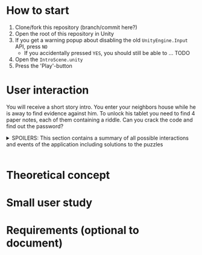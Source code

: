 # How to start

<!-- 1. Clone/fork this repository (branch/commit here?)  
2. Start the application  
    <ol>
      <li>Open the root of this repository in Unity,</li>
    </ol>  
    OR  
    <ol>
      <li>Open the root of this repository in Unity,</li>
      <ul>
        <li>If you get a popup about ... press `NO` (?)</li>
      </ul>
      <li>Open the `IntroScene.unity`</li>
      <li>Press the 'Play'-button</li>
    </ol> -->

1. Clone/fork this repository (branch/commit here?)  
2. Open the root of this repository in Unity
3. If you get a warning popup about disabling the old `UnityEngine.Input` API, press `NO`
    - If you accidentally pressed `YES`, you should still be able to ... TODO
4. Open the `IntroScene.unity`
5. Press the 'Play'-button

# User interaction
You will receive a short story intro. You enter your neighbors house while he is away to find evidence against him. To unlock his tablet you need to find 4 paper notes, each of them containing a riddle. Can you crack the code and find out the password?

<details> 
  <summary>SPOILERS: This section contains a summary of all possible interactions and events of the application including solutions to the puzzles </summary>

  ## Four paper notes
  Across the apartment you will find four paper notes with the following riddles on them
  -
  -
  -
  -

  ## Game events


  spider
  rain
  lightning and thunder
  flickering lights


  ## Special interactions 
  Opening drawers, cupboards and doors
  teleportation
  flashlight
  Gun, money and baseball bat (DangerousItems)

  ## Unlocking the tablet
  Once you have found all notes and solved all riddles you will end up with the letters `A`, `G`, `M` and `E`. You should have also found the `I AM GOLDEN` clue scattered multiple times across the apartment. `I AM GOLDEN` depicts its letters in a 3x3 square that lines up with the 3x3 number input of the tablet pin, allowing you to translate the four letters into the four numbers needed for the password. To figure out the correct order of the letters/numbers you should try and find a word. Once you find the word `GAME` and type in the translated number code `4892` on the tablet, you will find it unlocked, revealing various calendar events and emails, but before you really get to read them you hear a gun cocking and your blood scattered across the screen.

</details>
<br>

# Theoretical concept

# Small user study


# Requirements (optional to document)